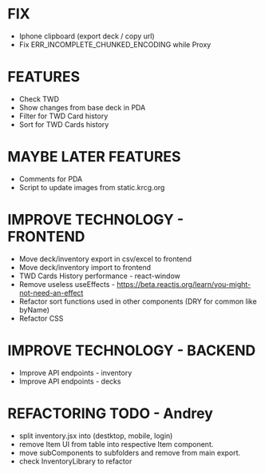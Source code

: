 # FIX
- Iphone clipboard (export deck / copy url)
- Fix ERR_INCOMPLETE_CHUNKED_ENCODING while Proxy

# FEATURES
- Check TWD
- Show changes from base deck in PDA
- Filter for TWD Card history
- Sort for TWD Cards history

# MAYBE LATER FEATURES
- Comments for PDA
- Script to update images from static.krcg.org

# IMPROVE TECHNOLOGY - FRONTEND
- Move deck/inventory export in csv/excel to frontend
- Move deck/inventory import to frontend
- TWD Cards History performance - react-window
- Remove useless useEffects - https://beta.reactjs.org/learn/you-might-not-need-an-effect
- Refactor sort functions used in other components (DRY for common like byName)
- Refactor CSS

# IMPROVE TECHNOLOGY - BACKEND
- Improve API endpoints - inventory
- Improve API endpoints - decks

# REFACTORING TODO - Andrey
- split inventory.jsx into (destktop, mobile, login)
- remove Item UI from table into respective Item component.
- move subComponents to subfolders and remove from main export.
- check InventoryLibrary to refactor
